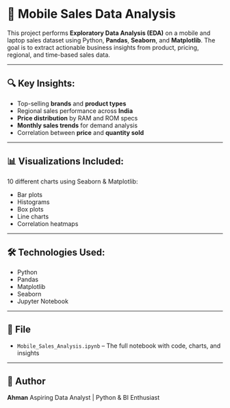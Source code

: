 # 📱 Mobile Sales Data Analysis

This project performs **Exploratory Data Analysis (EDA)** on a mobile and laptop sales dataset using Python, **Pandas**, **Seaborn**, and **Matplotlib**. The goal is to extract actionable business insights from product, pricing, regional, and time-based sales data.

---

## 🔍 Key Insights:

* Top-selling **brands** and **product types**
* Regional sales performance across **India**
* **Price distribution** by RAM and ROM specs
* **Monthly sales trends** for demand analysis
* Correlation between **price** and **quantity sold**

---

## 📊 Visualizations Included:

10 different charts using Seaborn & Matplotlib:

* Bar plots
* Histograms
* Box plots
* Line charts
* Correlation heatmaps

---

## 🛠️ Technologies Used:

* Python
* Pandas
* Matplotlib
* Seaborn
* Jupyter Notebook

---

## 📁 File

* `Mobile_Sales_Analysis.ipynb` – The full notebook with code, charts, and insights

---

## 📌 Author

**Ahman**
Aspiring Data Analyst | Python & BI Enthusiast

